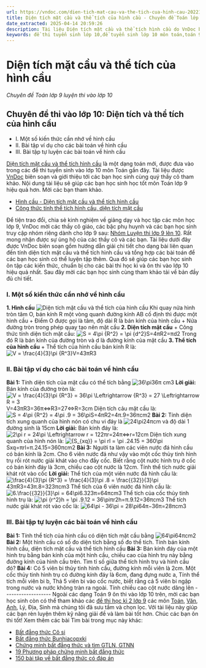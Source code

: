 ```yaml
---
url: https://vndoc.com/dien-tich-mat-cau-va-the-tich-cua-hinh-cau-202218
title: Diện tích mặt cầu và thể tích của hình cầu - Chuyên đề Toán lớp 9 luyện thi vào lớp 10 - VnDoc.com
date_extracted: 2025-04-14 20:59:26
description: Tài liệu Diện tích mặt cầu và thể tích hình cầu do VnDoc biên soạn giúp các bạn học sinh ôn tập, củng cố thêm kiến thức để làm tốt đề tuyển sinh lớp 10 môn Toán sắp tới.
keywords: đề thi tuyển sinh lớp 10,đề tuyển sinh lớp 10 môn toán,toán 9,chuyên đề toán lớp 9,hình cầu,thể tích hình cầu,diện tích mặt cầu
---
```


# Diện tích mặt cầu và thể tích của hình cầu
 _Chuyên đề Toán lớp 9 luyện thi vào lớp 10_
## Chuyên đề thi vào lớp 10: Diện tích và thể tích của hình cầu
  * I. Một số kiến thức cần nhớ về hình cầu
  * II. Bài tập ví dụ cho các bài toán về hình cầu
  * III. Bài tập tự luyện các bài toán về hình cầu

[Diện tích mặt cầu và thể tích hình cầu](<https://vndoc.com/dien-tich-mat-cau-va-the-tich-cua-hinh-cau-202218>) là một dạng toán mới, được đưa vào trong các đề thi tuyển sinh vào lớp 10 môn Toán gần đây. Tài liệu được [VnDoc](<https://vndoc.com/>) biên soạn và giới thiệu tới các bạn học sinh cùng quý thầy cô tham khảo. Nội dung tài liệu sẽ giúp các bạn học sinh học tốt môn Toán lớp 9 hiệu quả hơn. Mời các bạn tham khảo.
  * [Hình cầu - Diện tích mặt cầu và thể tích hình cầu](<https://vndoc.com/hinh-cau-dien-tich-mat-cau-va-the-tich-hinh-cau-186527>)
  * [Công thức tính thể tích hình cầu, diện tích mặt cầu](<https://vndoc.com/cong-thuc-tinh-the-tich-hinh-cau-dien-tich-mat-cau-134629>)

Để tiện trao đổi, chia sẻ kinh nghiệm về giảng dạy và học tập các môn học lớp 9, VnDoc mời các thầy cô giáo, các bậc phụ huynh và các bạn học sinh truy cập nhóm riêng dành cho lớp 9 sau: [Nhóm Luyện thi lớp 9 lên 10](</goto?u=aHR0cHM6Ly93d3cuZmFjZWJvb2suY29tL2dyb3Vwcy9UYWkubGlldS5ob2MudGFwLmxvcC45LlZORE9DLw%3D%3D>). Rất mong nhận được sự ủng hộ của các thầy cô và các bạn.
Tài liệu dưới đây được VnDoc biên soạn gồm hướng dẫn giải chi tiết cho dạng bài liên quan đến tính diện tích mặt cầu và thể tích hình cầu và tổng hợp các bài toán để các bạn học sinh có thể luyện tập thêm. Qua đó sẽ giúp các bạn học sinh ôn tập các kiến thức, chuẩn bị cho các bài thi học kì và ôn thi vào lớp 10 hiệu quả nhất. Sau đây mời các bạn học sinh cùng tham khảo tải về bản đầy đủ chi tiết.
### I. Một số kiến thức cần nhớ về hình cầu
**1\. Hình cầu**
![Diện tích mặt cầu và thể tích của hình cầu](https://i.vdoc.vn/data/image/2020/06/25/dien-tich-va-the-tich-cua-hinh-cau-anh-so-1.png)
Khi quay nửa hình tròn tâm O, bán kính R một vòng quanh đường kính AB cố định thì được một hình cầu
\+ Điểm O được gọi là tâm, độ dài R là bán kính của hình cầu
\+ Nửa đường tròn trong phép quay tạo nên mặt cầu
**2\. Diện tích mặt cầu**
\+ Công thức tính diện tích mặt cầu: ![S = 4\\pi {R^2} = \\pi {d^2}](https://i.vdoc.vn/data/image/blank.png)S=4πR2=πd2
Trong đó R là bán kính của đường tròn và d là đường kính của mặt cầu
**3\. Thể tích của hình cầu**
\+ Thể tích của hình cầu bán kính R là: ![V = \\frac{4}{3}\\pi {R^3}](https://i.vdoc.vn/data/image/blank.png)V=43πR3
### II. Bài tập ví dụ cho các bài toán về hình cầu
**Bài 1:** Tính diện tích của mặt cầu có thể tích bằng ![36\\pi](https://i.vdoc.vn/data/image/blank.png)36π cm3
**Lời giải:**
Bán kính của đường tròn là: ![V = \\frac{4}{3}\\pi {R^3} = 36\\pi  \\Leftrightarrow {R^3} = 27 \\Leftrightarrow R = 3](https://i.vdoc.vn/data/image/blank.png)V=43πR3=36π⇔R3=27⇔R=3cm
Diện tích cảu mặt cầu là: ![S = 4\\pi {R^2} = 4\\pi .9 = 36\\pi](https://i.vdoc.vn/data/image/blank.png)S=4πR2=4π.9=36πcm2
**Bài 2:** Tính diện tích xung quanh của hình nón có chu vi đáy là ![24\\pi](https://i.vdoc.vn/data/image/blank.png)24πcm và độ dài 1 đường sinh là 15cm
**Lời giải:**
Bán kính đáy là: ![2\\pi r = 24\\pi  \\Leftrightarrow r = 12](https://i.vdoc.vn/data/image/blank.png)2πr=24π⇔r=12cm
Diện tích xung quanh của hình nón là: ![{S_{xq}} = \\pi rl = \\pi .24.15 = 360\\pi](https://i.vdoc.vn/data/image/blank.png)Sxq=πrl=π.24.15=360πcm2
**Bài 3:** Người ta làm các viên nước đá hình cầu có bán kính là 2cm. Cho 6 viên nước đá như vậy vào một cốc thủy tinh hình trụ rồi rót nước giải khát vào cho đầy cốc. Biết rằng cột nước hình trụ ở cốc có bán kính đáy là 3cm, chiều cao cột nước là 12cm. Tính thể tích nước giải khát rót vào cốc
**Lời giải:**
Thể tích của một viên nước đá hình cầu là: ![\\frac{4}{3}\\pi {R^3} = \\frac{4}{3}\\pi .8 = \\frac{{32}}{3}\\pi](https://i.vdoc.vn/data/image/blank.png)43πR3=43π.8=323πcm3
Thể tích của 6 viên nước đá hình cầu là: ![6.\\frac{{32}}{3}\\pi  = 64\\pi](https://i.vdoc.vn/data/image/blank.png)6.323π=64πcm3
Thể tích của cốc thủy tinh hình trụ là: ![\\pi {r^2}h = \\pi .9.12 = 36\\pi](https://i.vdoc.vn/data/image/blank.png)πr2h=π.9.12=36πcm3
Thể tích nước giải khát rót vào cốc là: ![64\\pi  - 36\\pi  = 28\\pi](https://i.vdoc.vn/data/image/blank.png)64π−36π=28πcm3
### III. Bài tập tự luyện các bài toán về hình cầu
**Bài 1:** Tính thể tích của hình cầu có diện tích mặt cầu bằng ![64\\pi](https://i.vdoc.vn/data/image/blank.png)64πcm2
**Bài 2:** Một hình cầu có số đo diện tích bằng số đo thể tích. Tính bán kính hình cầu, diện tích mặt cầu và thể tích hình cầu
**Bài 3:** Bán kính đáy của một hình trụ bằng bán kính của một hình cầu, chiều cao của hình trụ này bằng đường kính của hình cầu trên. Tìm tỉ số giữa thể tích hình trụ và hình cầu đó?
**Bài 4:** Có 5 viên bi thủy tinh hình cầu, đường kính mỗi viên là 2cm. Một cốc thủy tinh hình trụ có đường kính đáy là 6cm, đang đựng nước
a, Tính thể tích mỗi viên bi
b, Thả 5 viên bi vào cốc nước, biết rằng cả 5 viên bi ngập trong nước và nước không tràn ra ngoài. Tính chiều cao cột nước dâng lên
\-------------------
Ngoài các dạng Toán 9 ôn thi vào lớp 10 trên, mời các bạn học sinh còn có thể tham khảo các [đề thi học kì 2 lớp 9](<https://vndoc.com/de-thi-hoc-ki-2-lop9>) các môn [Toán](<https://vndoc.com/de-thi-hoc-ki-2-lop9>), [Văn](<https://vndoc.com/ngu-van-lop9>),[ Anh](<https://vndoc.com/tieng-anh-lop9>), Lý, Địa, Sinh mà chúng tôi đã sưu tầm và chọn lọc. Với tài liệu này giúp các bạn rèn luyện thêm kỹ năng giải đề và làm bài tốt hơn. Chúc các bạn ôn thi tốt\!
Xem thêm các bài Tìm bài trong mục này khác:
  * [Bất đẳng thức Cô si](</bat-dang-thuc-co-si-202787>)
  * [Bất đẳng thức Bunhiacopxki](</bat-dang-thuc-bunhiacopxki-202830>)
  * [Chứng minh bất đẳng thức và tìm GTLN, GTNN](</on-thi-vao-lop-10-chuyen-de-6-chung-minh-bat-dang-thuc-166023>)
  * [19 Phương pháp chứng minh bất đẳng thức](</19-phuong-phap-chung-minh-bat-dang-thuc-195654>)
  * [150 bài tập về bất đẳng thức có đáp án](</50-bai-tap-ve-bat-dang-thuc-co-dap-an-99751>)


